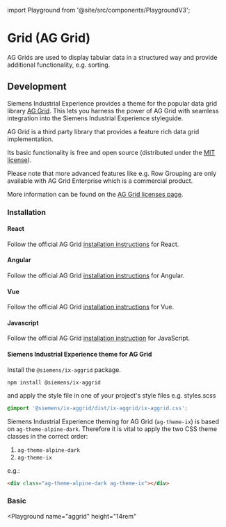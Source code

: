 import Playground from '@site/src/components/PlaygroundV3';

# Grid (AG Grid)

<!-- introduction start -->
AG Grids are used to display tabular data in a structured way and provide additional functionality, e.g. sorting.
<!-- introduction end -->

## Development

Siemens Industrial Experience provides a theme for the popular data grid library [AG Grid](https://www.ag-grid.com).
This lets you harness the power of AG Grid with seamless integration into the Siemens Industrial Experience styleguide.

<div className="siemens-brand-section">
AG Grid is a third party library that provides a feature rich data grid implementation.

Its basic functionality is free and open source (distributed under the [MIT license](https://www.ag-grid.com/eula/AG-Grid-Community-License.html)).

Please note that more advanced features like e.g. Row Grouping are only available with AG Grid Enterprise which is a commercial product.

More information can be found on the [AG Grid licenses page](https://www.ag-grid.com/license-pricing).

</div>

### Installation

#### React

Follow the official AG Grid [installation instructions](https://www.ag-grid.com/react-data-grid/getting-started/) for React.

#### Angular

Follow the official AG Grid [installation instructions](https://www.ag-grid.com/angular-data-grid/getting-started/) for Angular.

#### Vue

Follow the official AG Grid [installation instructions](https://www.ag-grid.com/vue-data-grid/getting-started/) for Vue.

#### Javascript

Follow the official AG Grid [installation instruction](https://www.ag-grid.com/javascript-data-grid/getting-started/) for JavaScript.

#### Siemens Industrial Experience theme for AG Grid

Install the `@siemens/ix-aggrid` package.

```shell
npm install @siemens/ix-aggrid
```

and apply the style file in one of your project's style files e.g. styles.scss

```scss
@import '@siemens/ix-aggrid/dist/ix-aggrid/ix-aggrid.css';
```

Siemens Industrial Experience theming for AG Grid (`ag-theme-ix`) is based on `ag-theme-alpine-dark`.
Therefore it is vital to apply the two CSS theme classes in the correct order:

1. `ag-theme-alpine-dark`
2. `ag-theme-ix`

e.g.:

```html
<div class="ag-theme-alpine-dark ag-theme-ix"></div>
```

### Basic

<Playground
  name="aggrid"
  height="14rem"
  >
</Playground>
